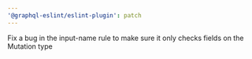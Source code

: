 ```yaml
---
'@graphql-eslint/eslint-plugin': patch
---
```


Fix a bug in the input-name rule to make sure it only checks fields on the Mutation type
